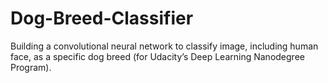 # Dog-Breed-Classifier
Building a convolutional neural network to classify image, including human face, as a specific dog breed (for Udacity’s Deep Learning Nanodegree Program).

